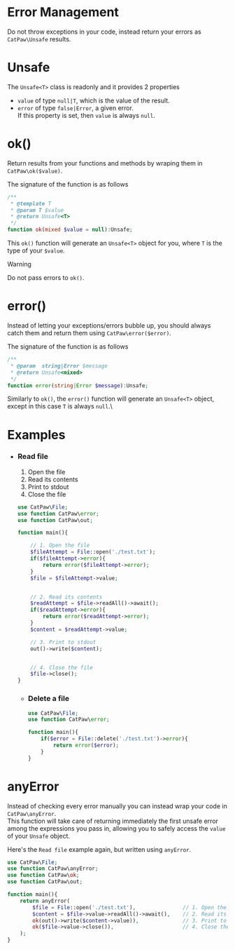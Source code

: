# Error Management

Do not throw exceptions in your code, instead return your errors as `CatPaw\Unsafe` results.

# Unsafe

The `Unsafe<T>` class is readonly and it provides 2 properties
 - `value` of type `null|T`, which is the value of the result.
 - `error` of type `false|Error`, a given error.\
   If this property is set, then `value` is always `null`.

# ok()

Return results from your functions and methods by wraping them in `CatPaw\ok($value)`.

The signature of the function is as follows

```php
/**
 * @template T
 * @param T $value
 * @return Unsafe<T>
 */
function ok(mixed $value = null):Unsafe;
```

This `ok()` function will generate an `Unsafe<T>` object for you, where `T` is the type of your `$value`.

> [!WARNING]
> Do not pass errors to `ok()`.

# error()

Instead of letting your exceptions/errors bubble up, you should always catch them and return them using `CatPaw\error($error)`.

The signature of the function is as follows

```php
/**
 * @param  string|Error $message
 * @return Unsafe<mixed>
 */
function error(string|Error $message):Unsafe;
```

Similarly to `ok()`, the `error()` function will generate an `Unsafe<T>` object, except in this case `T` is always `null`.\

# Examples

- ### Read file 
  1. Open the file
  1. Read its contents
  1. Print to stdout
  1. Close the file

    ```php
    use CatPaw\File;
    use function CatPaw\error;
    use function CatPaw\out;

    function main(){

        // 1. Open the file
        $fileAttempt = File::open('./test.txt');
        if($fileAttempt->error){
            return error($fileAttempt->error);
        }
        $file = $fileAttempt->value;


        // 2. Read its contents
        $readAttempt = $file->readAll()->await();
        if($readAttempt->error){
            return error($readAttempt->error);
        }
        $content = $readAttempt->value;

        // 3. Print to stdout
        out()->write($content);


        // 4. Close the file
        $file->close();
    }
    ```
  - ### Delete a file

    ```php
    use CatPaw\File;
    use function CatPaw\error;

    function main(){
        if($error = File::delete('./test.txt')->error){
            return error($error);
        }
    }
    ```

# anyError

Instead of checking every error manually you can instead wrap your code in `CatPaw\anyError`.\
This function will take care of returning immediately the first unsafe error among the expressions you pass in, allowing you to safely access the `value` of your `Unsafe` object.

Here's the `Read file` example again, but written using `anyError`.

```php
use CatPaw\File;
use function CatPaw\anyError;
use function CatPaw\ok;
use function CatPaw\out;

function main(){
    return anyError(
        $file = File::open('./test.txt'),               // 1. Open the file
        $content = $file->value->readAll()->await(),    // 2. Read its contents
        ok(out()->write($content->value)),              // 3. Print to stdout
        ok($file->value->close()),                      // 4. Close the file
    );
}
```